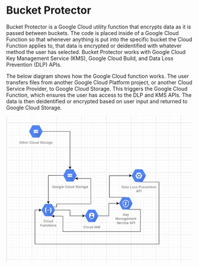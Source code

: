 # Bucket Protector

Bucket Protector is a Google Cloud utility function that encrypts data as it is passed between buckets. The code is placed inside of a Google Cloud Function so that whenever anything is put into the specific bucket the Cloud Function applies to, that data is encrypted or deidentified with whatever method the user has selected. Bucket Protector works with Google Cloud Key Management Service (KMS), Google Cloud Build, and Data Loss Prevention (DLP) APIs. 

The below diagram shows how the Google Cloud function works. The user transfers files from another Google Cloud Platform project, or another Cloud Service Provider, to Google Cloud Storage. This triggers the Google Cloud Function, which ensures the user has access to the DLP and KMS APIs. The data is then deidentified or encrypted based on user input and returned to Google Cloud Storage.
 
![Diagram of Dataflow](/images/diagram.png) 
